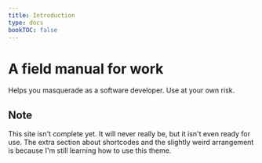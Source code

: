 ```yaml
---
title: Introduction
type: docs
bookTOC: false
---
```


# A field manual for work
Helps you masquerade as a software developer. Use at your own risk.

## Note
This site isn't complete yet. It will never really be, but it isn't even ready for use. The extra section about shortcodes and the slightly weird arrangement is because I'm still learning how to use this theme.